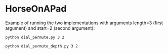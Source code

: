 # HorseOnAPad

Example of running the two implementations with arguments length=3 (first argument) and start=2 (second argument):

`python dial_permute.py 3 2`

`python dial_permute_depth.py 3 2`
